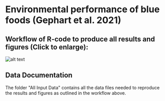 # Environmental performance of blue foods (Gephart et al. 2021)

## Workflow of R-code to produce all results and figures (Click to enlarge):
![alt text](https://github.com/jagephart/FishPrint/blob/master/R-code-and-data-files-workflow-for-README.png)

## Data Documentation
The folder "All Input Data" contains all the data files needed to reproduce the results and figures as outlined in the workflow above.
